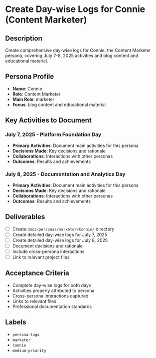 # Create Day-wise Logs for Connie (Content Marketer)

## Description
Create comprehensive day-wise logs for Connie, the Content Marketer persona, covering July 7-8, 2025 activities and blog content and educational material.

## Persona Profile
- **Name**: Connie
- **Role**: Content Marketer
- **Main Role**: marketer
- **Focus**: blog content and educational material

## Key Activities to Document

### July 7, 2025 - Platform Foundation Day
- **Primary Activities**: Document main activities for this persona
- **Decisions Made**: Key decisions and rationale
- **Collaborations**: Interactions with other personas
- **Outcomes**: Results and achievements

### July 8, 2025 - Documentation and Analytics Day
- **Primary Activities**: Document main activities for this persona
- **Decisions Made**: Key decisions and rationale
- **Collaborations**: Interactions with other personas
- **Outcomes**: Results and achievements

## Deliverables
- [ ] Create `docs/personas/marketer/Connie/` directory
- [ ] Create detailed day-wise logs for July 7, 2025
- [ ] Create detailed day-wise logs for July 8, 2025
- [ ] Document decisions and rationale
- [ ] Include cross-persona interactions
- [ ] Link to relevant project files

## Acceptance Criteria
- Complete day-wise logs for both days
- Activities properly attributed to persona
- Cross-persona interactions captured
- Links to relevant files
- Professional documentation standards

## Labels
- `persona-logs`
- `marketer`
- `Connie`
- `medium-priority`
